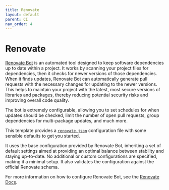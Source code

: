 ```yaml
---
title: Renovate
layout: default
parent: CI
nav_order: 4
---
```


# Renovate

[Renovate Bot](https://www.mend.io/renovate/) is an automated tool designed to
keep software dependencies up to date within a project. It works by scanning
your project files for dependencies, then it checks for newer versions of those
dependencies. When it finds updates, Renovate Bot can automatically generate
pull
requests with the necessary changes for updating to the newer versions.
This helps to maintain your project with the latest, most secure versions of
libraries and packages, thereby reducing potential security risks and improving
overall code quality.

The bot is extremely configurable, allowing you to set schedules for when
updates should be checked, limit the number of open pull requests, group
dependencies for multi-package updates, and much more.

This template provides
a [`renovate.json`](https://github.com/AlexSkrypnyk/shell-var-lint/blob/main/renovate.json)
configuration file with some sensible defaults to get you started.

It uses the base configuration provided by Renovate Bot, inheriting a set of
default settings aimed at providing an optimal balance between stability and
staying up-to-date. No additional or custom configurations are specified, making
it a minimal setup. It also validates the configuration against the official
Renovate schema.

For more information on how to configure Renovate Bot, see the [Renovate Docs](https://docs.renovatebot.com/).
